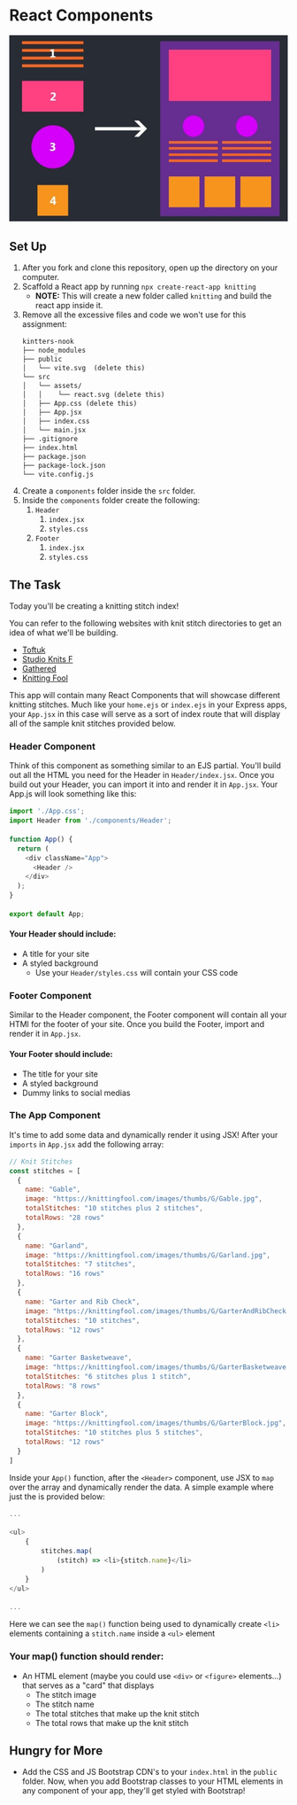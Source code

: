 # React Components
<p align="center"><img alt="React Components" src="./react_components.png" /></p>


## Set Up
1. After you fork and clone this repository, open up the directory on your computer.
1. Scaffold a React app by running `npx create-react-app knitting`
    - **NOTE:** This will create a new folder called `knitting` and build the react app inside it.
1. Remove all the excessive files and code we won't use for this assignment:
    ```
    kintters-nook
    ├── node_modules
    ├── public
    │   └── vite.svg  (delete this)
    └── src
    │   └── assets/
    │   │    └── react.svg (delete this)
    │   ├── App.css (delete this)
    │   ├── App.jsx
    │   ├── index.css
    │   └── main.jsx
    ├── .gitignore
    ├── index.html
    ├── package.json
    ├── package-lock.json
    └── vite.config.js
    ```
1. Create a `components` folder inside the `src` folder.
1. Inside the `components` folder create the following:
    1. `Header`
        1. `index.jsx`
        1. `styles.css`
    1. `Footer`
        1. `index.jsx`
        1. `styles.css`


## The Task
Today you'll be creating a knitting stitch index! 

You can refer to the following websites with knit stitch directories to get an idea of what we'll be building.
- [Toftuk](https://www.toftuk.com/Article_Pages_StitchDirectory.aspx)
- [Studio Knits F](https://www.studioknitsf.com/stitch-patterns-beginner/)
- [Gathered](https://www.gathered.how/knitting-and-crochet/knitting/knitting-stitch-patterns/#Knitting-stitch-patterns-for-beginners)
- [Knitting Fool](https://knittingfool.com/StitchIndex/KF_StitchCatalog.aspx?sort=a)

This app will contain many React Components that will showcase different knitting stitches. Much like your `home.ejs` or `index.ejs` in your Express apps, your `App.jsx` in this case will serve as a sort of index route that will display all of the sample knit stitches provided below.

### Header Component
Think of this component as something similar to an EJS partial. You'll build out all the HTML you need for the Header in `Header/index.jsx`. Once you build out your Header, you can import it into and render it in `App.jsx`.
Your App.js will look something like this:
```js
import './App.css';
import Header from './components/Header';

function App() {
  return (
    <div className="App">
      <Header />
    </div>
  );
}

export default App;
```

#### Your Header should include:
- A title for your site
- A styled background
    - Use your `Header/styles.css` will contain your CSS code


### Footer Component
Similar to the Header component, the Footer component will contain all your HTMl for the footer of your site. Once you build the Footer, import and render it in `App.jsx`.

#### Your Footer should include:
- The title for your site
- A styled background
- Dummy links to social medias


### The App Component
It's time to add some data and dynamically render it using JSX! After your `imports` in `App.jsx` add the following array:
```js
// Knit Stitches
const stitches = [
  {
    name: "Gable",
    image: "https://knittingfool.com/images/thumbs/G/Gable.jpg",
    totalStitches: "10 stitches plus 2 stitches",
    totalRows: "28 rows"
  },
  {
    name: "Garland",
    image: "https://knittingfool.com/images/thumbs/G/Garland.jpg",
    totalStitches: "7 stitches",
    totalRows: "16 rows"
  },
  {
    name: "Garter and Rib Check",
    image: "https://knittingfool.com/images/thumbs/G/GarterAndRibCheck.jpg",
    totalStitches: "10 stitches",
    totalRows: "12 rows"
  },
  {
    name: "Garter Basketweave",
    image: "https://knittingfool.com/images/thumbs/G/GarterBasketweave.jpg",
    totalStitches: "6 stitches plus 1 stitch",
    totalRows: "8 rows"
  },
  {
    name: "Garter Block",
    image: "https://knittingfool.com/images/thumbs/G/GarterBlock.jpg",
    totalStitches: "10 stitches plus 5 stitches",
    totalRows: "12 rows"
  }
]
```
Inside your `App()` function, after the `<Header>` component, use JSX to `map` over the array and dynamically render the data. A simple example where just the is provided below:
```js
...

<ul>
    {
        stitches.map(
            (stitch) => <li>{stitch.name}</li>
        )
    }
</ul>

...
```
Here we can see the `map()` function being used to dynamically create `<li>` elements containing a `stitch.name` inside a `<ul>` element

### Your map() function should render:
- An HTML element (maybe you could use `<div>` or `<figure>` elements...) that serves as a "card" that displays
    - The stitch image
    - The stitch name
    - The total stitches that make up the knit stitch
    - The total rows that make up the knit stitch


## Hungry for More
- Add the CSS and JS Bootstrap CDN's to your `index.html` in the `public` folder. Now, when you add Bootstrap classes to your HTML elements in any component of your app, they'll get styled with Bootstrap!